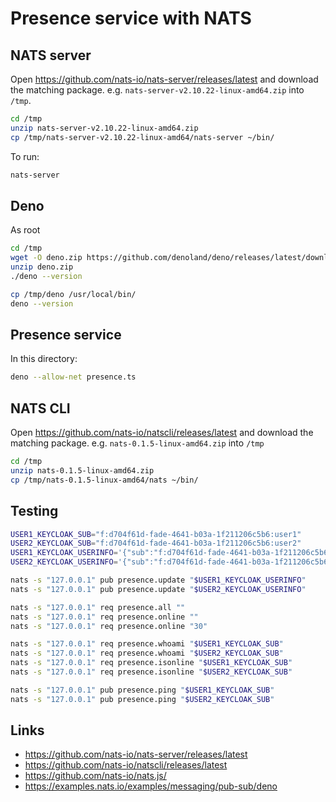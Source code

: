 # Presence service with NATS

## NATS server

Open https://github.com/nats-io/nats-server/releases/latest and download the
matching package. e.g. `nats-server-v2.10.22-linux-amd64.zip` into `/tmp`.

```bash
cd /tmp
unzip nats-server-v2.10.22-linux-amd64.zip
cp /tmp/nats-server-v2.10.22-linux-amd64/nats-server ~/bin/
```

To run:

```bash
nats-server
```

## Deno

As root

```bash
cd /tmp
wget -O deno.zip https://github.com/denoland/deno/releases/latest/download/deno-x86_64-unknown-linux-gnu.zip
unzip deno.zip
./deno --version

cp /tmp/deno /usr/local/bin/
deno --version
```

## Presence service

In this directory:

```bash
deno --allow-net presence.ts
```

## NATS CLI

Open https://github.com/nats-io/natscli/releases/latest and download the
matching package. e.g. `nats-0.1.5-linux-amd64.zip` into `/tmp`

```bash
cd /tmp
unzip nats-0.1.5-linux-amd64.zip
cp /tmp/nats-0.1.5-linux-amd64/nats ~/bin/
```

## Testing

```bash
USER1_KEYCLOAK_SUB="f:d704f61d-fade-4641-b03a-1f211206c5b6:user1"
USER2_KEYCLOAK_SUB="f:d704f61d-fade-4641-b03a-1f211206c5b6:user2"
USER1_KEYCLOAK_USERINFO='{"sub":"f:d704f61d-fade-4641-b03a-1f211206c5b6:user1","email_verified":true,"preferred_username":"user1","email":"user1@example.com"}'
USER2_KEYCLOAK_USERINFO='{"sub":"f:d704f61d-fade-4641-b03a-1f211206c5b6:user2","email_verified":false,"preferred_username":"user2","email":"user2@example.net"}'

nats -s "127.0.0.1" pub presence.update "$USER1_KEYCLOAK_USERINFO"
nats -s "127.0.0.1" pub presence.update "$USER2_KEYCLOAK_USERINFO"

nats -s "127.0.0.1" req presence.all ""
nats -s "127.0.0.1" req presence.online ""
nats -s "127.0.0.1" req presence.online "30"

nats -s "127.0.0.1" req presence.whoami "$USER1_KEYCLOAK_SUB"
nats -s "127.0.0.1" req presence.whoami "$USER2_KEYCLOAK_SUB"
nats -s "127.0.0.1" req presence.isonline "$USER1_KEYCLOAK_SUB"
nats -s "127.0.0.1" req presence.isonline "$USER2_KEYCLOAK_SUB"

nats -s "127.0.0.1" pub presence.ping "$USER1_KEYCLOAK_SUB"
nats -s "127.0.0.1" pub presence.ping "$USER2_KEYCLOAK_SUB"
```

## Links

- https://github.com/nats-io/nats-server/releases/latest
- https://github.com/nats-io/natscli/releases/latest
- https://github.com/nats-io/nats.js/
- https://examples.nats.io/examples/messaging/pub-sub/deno
